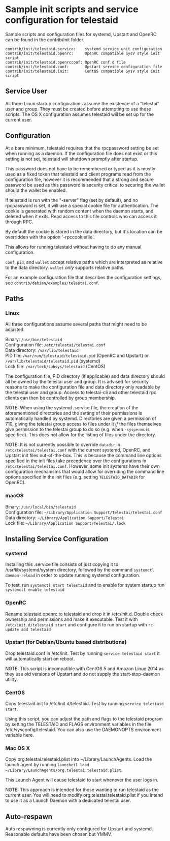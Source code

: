 Sample init scripts and service configuration for telestaid
==========================================================

Sample scripts and configuration files for systemd, Upstart and OpenRC
can be found in the contrib/init folder.

    contrib/init/telestaid.service:    systemd service unit configuration
    contrib/init/telestaid.openrc:     OpenRC compatible SysV style init script
    contrib/init/telestaid.openrcconf: OpenRC conf.d file
    contrib/init/telestaid.conf:       Upstart service configuration file
    contrib/init/telestaid.init:       CentOS compatible SysV style init script

Service User
---------------------------------

All three Linux startup configurations assume the existence of a "telestai" user
and group.  They must be created before attempting to use these scripts.
The OS X configuration assumes telestaid will be set up for the current user.

Configuration
---------------------------------

At a bare minimum, telestaid requires that the rpcpassword setting be set
when running as a daemon.  If the configuration file does not exist or this
setting is not set, telestaid will shutdown promptly after startup.

This password does not have to be remembered or typed as it is mostly used
as a fixed token that telestaid and client programs read from the configuration
file, however it is recommended that a strong and secure password be used
as this password is security critical to securing the wallet should the
wallet be enabled.

If telestaid is run with the "-server" flag (set by default), and no rpcpassword is set,
it will use a special cookie file for authentication. The cookie is generated with random
content when the daemon starts, and deleted when it exits. Read access to this file
controls who can access it through RPC.

By default the cookie is stored in the data directory, but it's location can be overridden
with the option '-rpccookiefile'.

This allows for running telestaid without having to do any manual configuration.

`conf`, `pid`, and `wallet` accept relative paths which are interpreted as
relative to the data directory. `wallet` *only* supports relative paths.

For an example configuration file that describes the configuration settings,
see `contrib/debian/examples/telestai.conf`.

Paths
---------------------------------

### Linux

All three configurations assume several paths that might need to be adjusted.

Binary:              `/usr/bin/telestaid`  
Configuration file:  `/etc/telestai/telestai.conf`  
Data directory:      `/var/lib/telestaid`  
PID file:            `/var/run/telestaid/telestaid.pid` (OpenRC and Upstart) or `/var/lib/telestaid/telestaid.pid` (systemd)  
Lock file:           `/var/lock/subsys/telestaid` (CentOS)  

The configuration file, PID directory (if applicable) and data directory
should all be owned by the telestai user and group.  It is advised for security
reasons to make the configuration file and data directory only readable by the
telestai user and group.  Access to telestai-cli and other telestaid rpc clients
can then be controlled by group membership.

NOTE: When using the systemd .service file, the creation of the aforementioned
directories and the setting of their permissions is automatically handled by
systemd. Directories are given a permission of 710, giving the telestai group
access to files under it _if_ the files themselves give permission to the
telestai group to do so (e.g. when `-sysperms` is specified). This does not allow
for the listing of files under the directory.

NOTE: It is not currently possible to override `datadir` in
`/etc/telestai/telestai.conf` with the current systemd, OpenRC, and Upstart init
files out-of-the-box. This is because the command line options specified in the
init files take precedence over the configurations in
`/etc/telestai/telestai.conf`. However, some init systems have their own
configuration mechanisms that would allow for overriding the command line
options specified in the init files (e.g. setting `TELESTAID_DATADIR` for
OpenRC).

### macOS

Binary:              `/usr/local/bin/telestaid`  
Configuration file:  `~/Library/Application Support/Telestai/telestai.conf`  
Data directory:      `~/Library/Application Support/Telestai`  
Lock file:           `~/Library/Application Support/Telestai/.lock`  

Installing Service Configuration
-----------------------------------

### systemd

Installing this .service file consists of just copying it to
/usr/lib/systemd/system directory, followed by the command
`systemctl daemon-reload` in order to update running systemd configuration.

To test, run `systemctl start telestaid` and to enable for system startup run
`systemctl enable telestaid`

### OpenRC

Rename telestaid.openrc to telestaid and drop it in /etc/init.d.  Double
check ownership and permissions and make it executable.  Test it with
`/etc/init.d/telestaid start` and configure it to run on startup with
`rc-update add telestaid`

### Upstart (for Debian/Ubuntu based distributions)

Drop telestaid.conf in /etc/init.  Test by running `service telestaid start`
it will automatically start on reboot.

NOTE: This script is incompatible with CentOS 5 and Amazon Linux 2014 as they
use old versions of Upstart and do not supply the start-stop-daemon utility.

### CentOS

Copy telestaid.init to /etc/init.d/telestaid. Test by running `service telestaid start`.

Using this script, you can adjust the path and flags to the telestaid program by
setting the TELESTAID and FLAGS environment variables in the file
/etc/sysconfig/telestaid. You can also use the DAEMONOPTS environment variable here.

### Mac OS X

Copy org.telestai.telestaid.plist into ~/Library/LaunchAgents. Load the launch agent by
running `launchctl load ~/Library/LaunchAgents/org.telestai.telestaid.plist`.

This Launch Agent will cause telestaid to start whenever the user logs in.

NOTE: This approach is intended for those wanting to run telestaid as the current user.
You will need to modify org.telestai.telestaid.plist if you intend to use it as a
Launch Daemon with a dedicated telestai user.

Auto-respawn
-----------------------------------

Auto respawning is currently only configured for Upstart and systemd.
Reasonable defaults have been chosen but YMMV.
